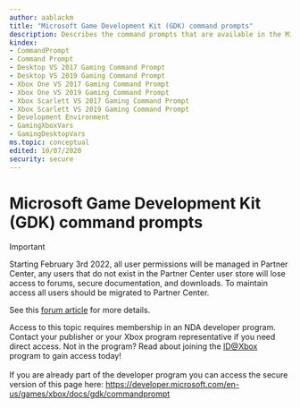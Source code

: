 ```yaml
---
author: aablackm
title: "Microsoft Game Development Kit (GDK) command prompts"
description: Describes the command prompts that are available in the Microsoft Game Development Kit (GDK).
kindex:
- CommandPrompt
- Command Prompt
- Desktop VS 2017 Gaming Command Prompt
- Desktop VS 2019 Gaming Command Prompt
- Xbox One VS 2017 Gaming Command Prompt
- Xbox One VS 2019 Gaming Command Prompt
- Xbox Scarlett VS 2017 Gaming Command Prompt
- Xbox Scarlett VS 2019 Gaming Command Prompt
- Development Environment
- GamingXboxVars
- GamingDesktopVars
ms.topic: conceptual
edited: 10/07/2020
security: secure
---
```


# Microsoft Game Development Kit (GDK) command prompts
> [!IMPORTANT]
> Starting February 3rd 2022, all user permissions will be managed in Partner Center, any users that do not exist in the Partner Center user store will lose access to forums, secure documentation, and downloads. To maintain access all users should be migrated to Partner Center. <p></p>See this <a href="https://forums.xboxlive.com/articles/132187/breaking-change-user-access-for-forums-secure-docu.html">forum article</a> for more details.  

 Access to this topic requires membership in an NDA developer program. Contact your publisher or your Xbox program representative if you need direct access. Not in the program? Read about joining the <a href="https://www.xbox.com/Developers/id">ID@Xbox</a> program to gain access today!  <br/><br/>If you are already part of the developer program you can access the secure version of this page here: <a target="_blank" href="https://developer.microsoft.com/en-us/games/xbox/docs/gdk/commandprompt">https://developer.microsoft.com/en-us/games/xbox/docs/gdk/commandprompt</a>